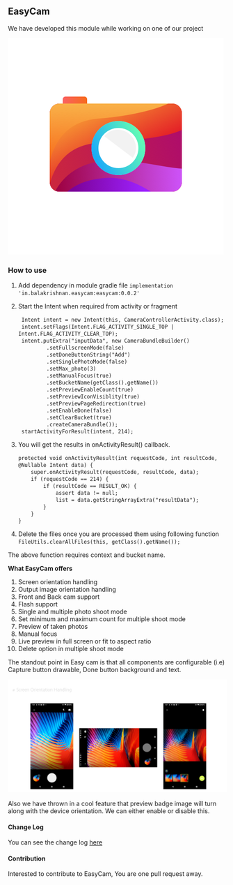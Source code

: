 ## EasyCam

We have developed this module while working on one of our project

![](images/easy_cam_logo.png)

### How to use
1. Add dependency in module gradle file  `implementation 'in.balakrishnan.easycam:easycam:0.0.2'` 
2. Start the Intent when required from activity or fragment 

        Intent intent = new Intent(this, CameraControllerActivity.class);
        intent.setFlags(Intent.FLAG_ACTIVITY_SINGLE_TOP | Intent.FLAG_ACTIVITY_CLEAR_TOP);
        intent.putExtra("inputData", new CameraBundleBuilder()
                .setFullscreenMode(false)
                .setDoneButtonString("Add")
                .setSinglePhotoMode(false)
                .setMax_photo(3)
                .setManualFocus(true)
                .setBucketName(getClass().getName())
                .setPreviewEnableCount(true)
                .setPreviewIconVisiblity(true)
                .setPreviewPageRedirection(true)
                .setEnableDone(false)
                .setClearBucket(true)
                .createCameraBundle());
        startActivityForResult(intent, 214);
  
 3. You will get the results in onActivityResult() callback. 
    ```@Override
    protected void onActivityResult(int requestCode, int resultCode, @Nullable Intent data) {
        super.onActivityResult(requestCode, resultCode, data);
        if (requestCode == 214) {
            if (resultCode == RESULT_OK) {
                assert data != null;
                list = data.getStringArrayExtra("resultData");
            }
        }
    }
4. Delete the files once you are processed them using following function 
`FileUtils.clearAllFiles(this, getClass().getName());`

The above function requires context and bucket name. 

**What EasyCam offers**
1. Screen orientation handling
2. Output image orientation handling
3. Front and Back cam support
4. Flash support 
5. Single and multiple photo shoot mode
6. Set minimum and maximum count for multiple shoot mode
7. Preview of taken photos
8. Manual focus
9. Live preview in full screen or fit to aspect ratio
10. Delete option in multiple shoot mode  

The standout point in Easy cam is that all components are configurable
(i.e) Capture button drawable, Done button background and text.
 

![](images/orientation_handling.png)

Also we have thrown in a cool feature that preview badge image will turn
along with the device orientation. We can either enable or disable this. 

#### Change Log
You can see the change log [here](changeLog/ChangeLog.md)

#### Contribution 
Interested to contribute to EasyCam, You are one pull request away. 
 


